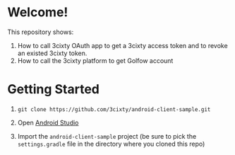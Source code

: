 Welcome!
=====================

This repository shows:

1. How to call 3cixty OAuth app to get a 3cixty access token and to revoke an existed 3cixty token. 
2. How to call the 3cixty platform to get Golfow account



Getting Started
================

1. `git clone https://github.com/3cixty/android-client-sample.git`

2. Open [Android Studio](https://developer.android.com/sdk/installing/studio.html)

3. Import the `android-client-sample` project (be sure to pick the `settings.gradle` file in the directory where you cloned this repo)

